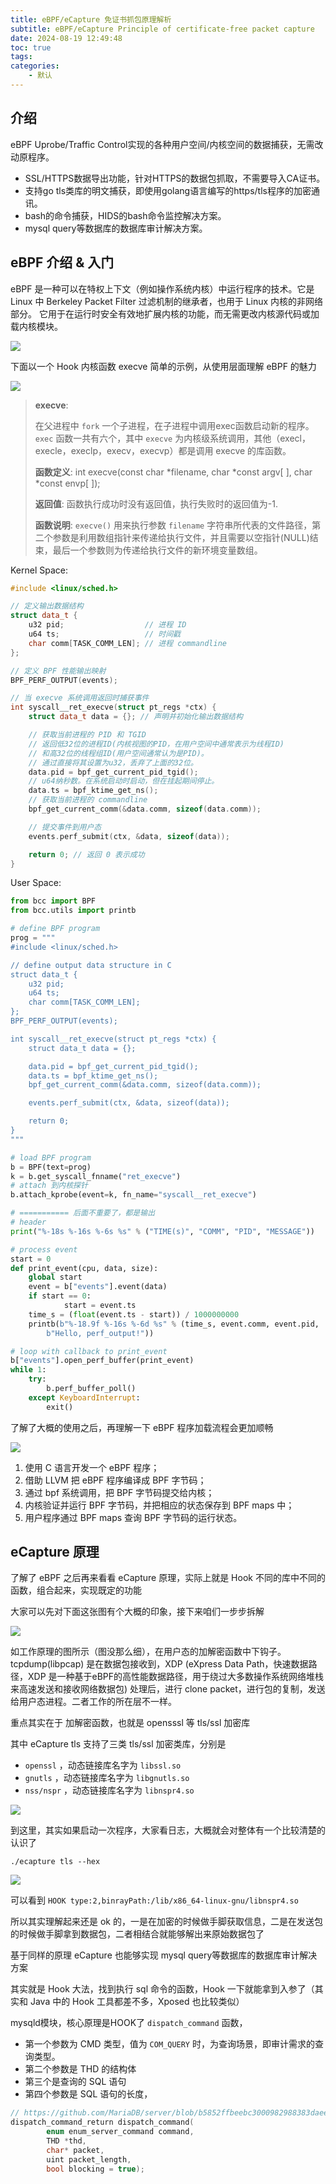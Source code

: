 ```yaml
---
title: eBPF/eCapture 免证书抓包原理解析
subtitle: eBPF/eCapture Principle of certificate-free packet capture
date: 2024-08-19 12:49:48
toc: true
tags: 
categories: 
    - 默认
---
```


## 介绍

eBPF Uprobe/Traffic Control实现的各种用户空间/内核空间的数据捕获，无需改动原程序。
- SSL/HTTPS数据导出功能，针对HTTPS的数据包抓取，不需要导入CA证书。
- 支持go tls类库的明文捕获，即使用golang语言编写的https/tls程序的加密通讯。
- bash的命令捕获，HIDS的bash命令监控解决方案。
- mysql query等数据库的数据库审计解决方案。


## eBPF 介绍 & 入门

eBPF 是一种可以在特权上下文（例如操作系统内核）中运行程序的技术。它是 Linux 中 Berkeley Packet Filter 过滤机制的继承者，也用于 Linux 内核的非网络部分。 它用于在运行时安全有效地扩展内核的功能，而无需更改内核源代码或加载内核模块。

![](./ebpf-ecapture-principle-of-certificate-free-packet-capture/image.png)

下面以一个 Hook 内核函数 execve 简单的示例，从使用层面理解 eBPF 的魅力

![](./ebpf-ecapture-principle-of-certificate-free-packet-capture/2.png)

> **execve**:
>
> 在父进程中 `fork` 一个子进程，在子进程中调用exec函数启动新的程序。`exec` 函数一共有六个，其中 `execve` 为内核级系统调用，其他（execl，execle，execlp，execv，execvp）都是调用 execve 的库函数。
>
> **函数定义**: int execve(const char *filename, char *const argv[ ], char *const envp[ ]);
>
> **返回值**: 函数执行成功时没有返回值，执行失败时的返回值为-1.
>
> **函数说明**: `execve()` 用来执行参数 `filename` 字符串所代表的文件路径，第二个参数是利用数组指针来传递给执行文件，并且需要以空指针(NULL)结束，最后一个参数则为传递给执行文件的新环境变量数组。
>


Kernel Space:
```cpp
#include <linux/sched.h>

// 定义输出数据结构
struct data_t {
    u32 pid;                  // 进程 ID
    u64 ts;                   // 时间戳
    char comm[TASK_COMM_LEN]; // 进程 commandline
};

// 定义 BPF 性能输出映射
BPF_PERF_OUTPUT(events);

// 当 execve 系统调用返回时捕获事件
int syscall__ret_execve(struct pt_regs *ctx) {
    struct data_t data = {}; // 声明并初始化输出数据结构

    // 获取当前进程的 PID 和 TGID
    // 返回低32位的进程ID(内核视图的PID，在用户空间中通常表示为线程ID)
    // 和高32位的线程组ID(用户空间通常认为是PID)。
    // 通过直接将其设置为u32，丢弃了上面的32位。
    data.pid = bpf_get_current_pid_tgid();
    // u64纳秒数。在系统启动时启动，但在挂起期间停止。
    data.ts = bpf_ktime_get_ns();
    // 获取当前进程的 commandline
    bpf_get_current_comm(&data.comm, sizeof(data.comm));

    // 提交事件到用户态
    events.perf_submit(ctx, &data, sizeof(data));

    return 0; // 返回 0 表示成功
}
```


User Space:
```python
from bcc import BPF
from bcc.utils import printb

# define BPF program
prog = """
#include <linux/sched.h>

// define output data structure in C
struct data_t {
    u32 pid;
    u64 ts;
    char comm[TASK_COMM_LEN];
};
BPF_PERF_OUTPUT(events);

int syscall__ret_execve(struct pt_regs *ctx) {
    struct data_t data = {};

    data.pid = bpf_get_current_pid_tgid();
    data.ts = bpf_ktime_get_ns();
    bpf_get_current_comm(&data.comm, sizeof(data.comm));

    events.perf_submit(ctx, &data, sizeof(data));

    return 0;
}
"""

# load BPF program
b = BPF(text=prog)
k = b.get_syscall_fnname("ret_execve")
# attach 到内核探针
b.attach_kprobe(event=k, fn_name="syscall__ret_execve")

# =========== 后面不重要了，都是输出
# header
print("%-18s %-16s %-6s %s" % ("TIME(s)", "COMM", "PID", "MESSAGE"))

# process event
start = 0
def print_event(cpu, data, size):
    global start
    event = b["events"].event(data)
    if start == 0:
            start = event.ts
    time_s = (float(event.ts - start)) / 1000000000
    printb(b"%-18.9f %-16s %-6d %s" % (time_s, event.comm, event.pid,
        b"Hello, perf_output!"))

# loop with callback to print_event
b["events"].open_perf_buffer(print_event)
while 1:
    try:
        b.perf_buffer_poll()
    except KeyboardInterrupt:
        exit()
```

了解了大概的使用之后，再理解一下 eBPF 程序加载流程会更加顺畅

![](./ebpf-ecapture-principle-of-certificate-free-packet-capture/3.png)


1. 使用 C 语言开发一个 eBPF 程序；
2. 借助 LLVM 把 eBPF 程序编译成 BPF 字节码；
3. 通过 bpf 系统调用，把 BPF 字节码提交给内核；
4. 内核验证并运行 BPF 字节码，并把相应的状态保存到 BPF maps 中；
5. 用户程序通过 BPF maps 查询 BPF 字节码的运行状态。


## eCapture 原理

了解了 eBPF 之后再来看看 eCapture 原理，实际上就是 Hook 不同的库中不同的函数，组合起来，实现既定的功能

大家可以先对下面这张图有个大概的印象，接下来咱们一步步拆解

![](./ebpf-ecapture-principle-of-certificate-free-packet-capture/4.png)

如工作原理的图所示（图没那么细），在用户态的加解密函数中下钩子。 tcpdump(libpcap) 是在数据包接收到，XDP (eXpress Data Path，快速数据路径，XDP 是一种基于eBPF的高性能数据路径，用于绕过大多数操作系统网络堆栈来高速发送和接收网络数据包) 处理后，进行 clone packet，进行包的复制，发送给用户态进程。二者工作的所在层不一样。

重点其实在于 加解密函数，也就是 opensssl 等 tls/ssl 加密库

其中 eCapture tls 支持了三类 tls/ssl 加密类库，分别是

- `openssl` ，动态链接库名字为 `libssl.so`
- `gnutls` ，动态链接库名字为 `libgnutls.so`
- `nss/nspr` ，动态链接库名字为 `libnspr4.so`

![](./ebpf-ecapture-principle-of-certificate-free-packet-capture/5.png)

到这里，其实如果启动一次程序，大家看日志，大概就会对整体有一个比较清楚的认识了

`./ecapture tls --hex`

![](./ebpf-ecapture-principle-of-certificate-free-packet-capture/6.png)

可以看到 `HOOK type:2,binrayPath:/lib/x86_64-linux-gnu/libnspr4.so`

所以其实理解起来还是 ok 的，一是在加密的时候做手脚获取信息，二是在发送包的时候做手脚拿到数据包，二者相结合就能够解出来原始数据包了

基于同样的原理 eCapture 也能够实现 mysql query等数据库的数据库审计解决方案

其实就是 Hook 大法，找到执行 sql 命令的函数，Hook 一下就能拿到入参了（其实和 Java 中的 Hook 工具都差不多，Xposed 也比较类似）

mysqld模块，核心原理是HOOK了 `dispatch_command` 函数，
- 第一个参数为 CMD 类型，值为 `COM_QUERY` 时，为查询场景，即审计需求的查询类型。
- 第二个参数是 THD 的结构体
- 第三个是查询的 SQL 语句
- 第四个参数是 SQL 语句的长度，

```cpp
// https://github.com/MariaDB/server/blob/b5852ffbeebc3000982988383daeefb0549e058a/sql/sql_parse.h#L112
dispatch_command_return dispatch_command(
        enum enum_server_command command, 
        THD *thd,
        char* packet, 
        uint packet_length, 
        bool blocking = true);
```
